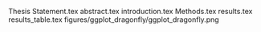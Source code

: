Thesis Statement.tex
abstract.tex
introduction.tex
Methods.tex
results.tex
results_table.tex
figures/ggplot_dragonfly/ggplot_dragonfly.png